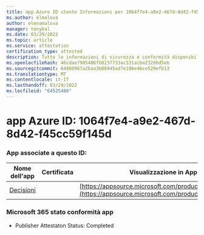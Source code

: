 ```yaml
---
title: app Azure ID utente Informazioni per 1064f7e4-a9e2-467d-8d42-f45cc59f145d
ms.author: elmalova
author: elenamalova
manager: tonybal
ms.date: 03/29/2022
ms.topic: article
ms.service: attestation
certification_type: attested
description: Tutte le informazioni di sicurezza e conformità disponibili per 1064f7e4-a9e2-467d-8d42-f45cc59f145d.
ms.openlocfilehash: 46cdae7905406fb0237733ac531acba232dbd5eb
ms.sourcegitcommit: 64860967a2baa3b08445ad7e186e46ce529efb13
ms.translationtype: MT
ms.contentlocale: it-IT
ms.lasthandoff: 03/29/2022
ms.locfileid: "64525486"
---
```

# <a name="azure-app-id-1064f7e4-a9e2-467d-8d42-f45cc59f145d"></a>app Azure ID: 1064f7e4-a9e2-467d-8d42-f45cc59f145d


### <a name="apps-associated-with-this-id"></a>App associate a questo ID:
| **Nome dell'app** | **Certificata** | **Visualizzazione in AppSource** |
|--------------|---------------|-----------------------|
| [Decisioni](../forward/WA104381880.md) |  | [https://appsource.microsoft.com/product/office/WA104381880](https://appsource.microsoft.com/product/office/WA104381880) |

### <a name="microsoft-365-app-compliance-status"></a>Microsoft 365 stato conformità app
- Publisher Attestaton Status: Completed
